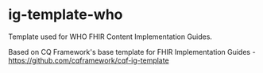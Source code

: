 # ig-template-who

Template used for WHO FHIR Content Implementation Guides.

Based on CQ Framework's base template for FHIR Implementation Guides - https://github.com/cqframework/cqf-ig-template
